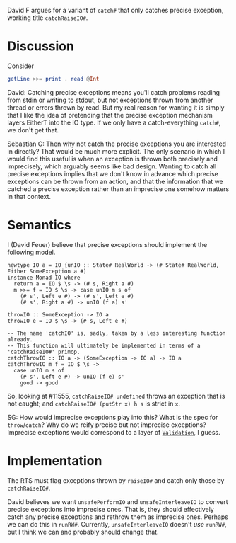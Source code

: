 David F argues for a variant of `catch#` that only catches precise exception, working title `catchRaiseIO#`.

# Discussion

Consider

```hs
getLine >>= print . read @Int
```

David: Catching precise exceptions means you'll catch problems reading from stdin or writing to stdout, but not exceptions thrown from another thread or errors thrown by read. But my real reason for wanting it is simply that I like the idea of pretending that the precise exception mechanism layers EitherT into the IO type. If we only have a catch-everything `catch#`, we don't get that.

Sebastian G: Then why not catch the precise exceptions you are interested in directly? That would be much more explicit.
The only scenario in which I would find this useful is when an exception is thrown both precisely and imprecisely, which arguably seems like bad design. Wanting to catch all precise exceptions implies that we don't know in advance which precise exceptions can be thrown from an action, and that the information that we catched a precise exception rather than an imprecise one somehow matters in that context.

# Semantics

I (David Feuer) believe that precise exceptions should implement the following model.

```
newtype IO a = IO {unIO :: State# RealWorld -> (# State# RealWorld, Either SomeException a #)
instance Monad IO where
  return a = IO $ \s -> (# s, Right a #)
  m >>= f = IO $ \s -> case unIO m s of
    (# s', Left e #) -> (# s', Left e #)
    (# s', Right a #) -> unIO (f a) s'

throwIO :: SomeException -> IO a
throwIO e = IO $ \s -> (# s, Left e #)

-- The name 'catchIO' is, sadly, taken by a less interesting function already.
-- This function will ultimately be implemented in terms of a 'catchRaiseIO#' primop.
catchThrowIO :: IO a -> (SomeException -> IO a) -> IO a
catchThrowIO m f = IO $ \s ->
  case unIO m s of
    (# s', Left e #) -> unIO (f e) s'
    good -> good
```

So, looking at #11555, `catchRaiseIO# undefined` throws an exception that is not caught;
and `catchRaiseIO# (putStr x) h s` is strict in `x`.

SG: How would imprecise exceptions play into this? What is the spec for `throw`/`catch`? Why do we reify precise but not imprecise exceptions? Imprecise exceptions would correspond to a layer of [`Validation`](http://hackage.haskell.org/package/validation-1.1/docs/Data-Validation.html), I guess.



# Implementation

The RTS must flag exceptions thrown by `raiseIO#` and catch only those by `catchRaiseIO#`.

David believes we want `unsafePerformIO` and `unsafeInterleaveIO` to convert precise exceptions into imprecise ones. That is, they should effectively catch any precise exceptions and rethrow them as imprecise ones. Perhaps we can do this in `runRW#`. Currently, `unsafeInterleaveIO` doesn't *use* `runRW#`, but I think we can and probably should change that.